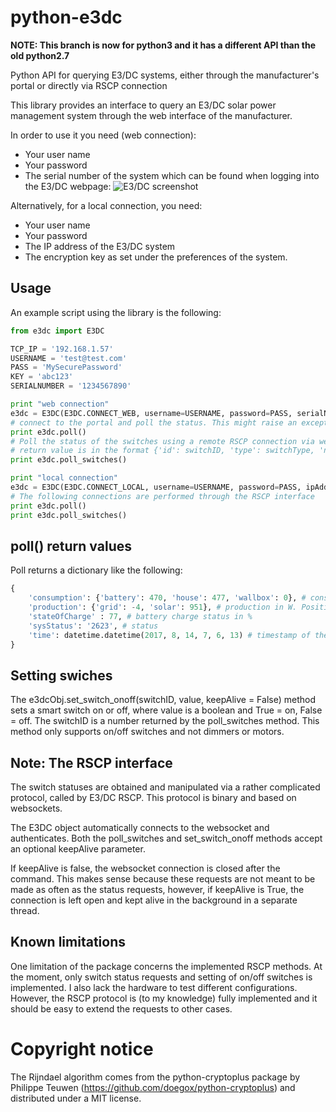 # python-e3dc

**NOTE: This branch is now for python3 and it has a different API than the old python2.7**

Python API for querying E3/DC systems, either through the manufacturer's portal or directly via RSCP connection

This library provides an interface to query an E3/DC solar power management system through the web interface of the manufacturer.

In order to use it you need (web connection):
- Your user name
- Your password
- The serial number of the system which can be found when logging into the E3/DC webpage:
  ![E3/DC screenshot](doc-ima/sn.png)

Alternatively, for a local connection, you need:
- Your user name
- Your password
- The IP address of the E3/DC system
- The encryption key as set under the preferences of the system.

## Usage

An example script using the library is the following:
```python
from e3dc import E3DC

TCP_IP = '192.168.1.57'
USERNAME = 'test@test.com'
PASS = 'MySecurePassword'
KEY = 'abc123'
SERIALNUMBER = '1234567890'

print "web connection"
e3dc = E3DC(E3DC.CONNECT_WEB, username=USERNAME, password=PASS, serialNumber = SERIALNUMBER, isPasswordMd5=False)
# connect to the portal and poll the status. This might raise an exception in case of failed login. This operation is performed with Ajax
print e3dc.poll()
# Poll the status of the switches using a remote RSCP connection via websockets
# return value is in the format {'id': switchID, 'type': switchType, 'name': switchName, 'status': switchStatus}
print e3dc.poll_switches()

print "local connection"
e3dc = E3DC(E3DC.CONNECT_LOCAL, username=USERNAME, password=PASS, ipAddress = TCP_IP, key = KEY)
# The following connections are performed through the RSCP interface
print e3dc.poll()
print e3dc.poll_switches()
```

## poll() return values

Poll returns a dictionary like the following:
```python
{
	'consumption': {'battery': 470, 'house': 477, 'wallbox': 0}, # consumption in W. Positive values are exiting the system
	'production': {'grid': -4, 'solar': 951}, # production in W. Positive values are entering the system
	'stateOfCharge' : 77, # battery charge status in %
	'sysStatus': '2623', # status
	'time': datetime.datetime(2017, 8, 14, 7, 6, 13) # timestamp of the poll
} 
```

## Setting swiches

The e3dcObj.set_switch_onoff(switchID, value, keepAlive = False) method sets a smart switch on or off, where value is a boolean and True = on, False = off.
The switchID is a number returned by the poll_switches method. This method only supports on/off switches and not dimmers or motors.

## Note: The RSCP interface

The switch statuses are obtained and manipulated via a rather complicated protocol, called by E3/DC RSCP. This protocol is binary and based on websockets.

The E3DC object automatically connects to the websocket and authenticates. Both the poll_switches and set_switch_onoff methods accept an optional keepAlive parameter.

If keepAlive is false, the websocket connection is closed after the command. This makes sense because these requests are not meant to be made as often as the status requests, however, if keepAlive is True, the connection is left open and kept alive in the background in a separate thread.

## Known limitations

One limitation of the package concerns the implemented RSCP methods. At the moment, only switch status requests and setting of on/off switches is implemented. I also lack the hardware to test different configurations. However, the RSCP protocol is (to my knowledge) fully implemented and it should be easy to extend the requests to other cases.

# Copyright notice

The Rijndael algorithm comes from the python-cryptoplus package by Philippe Teuwen (https://github.com/doegox/python-cryptoplus) and distributed under a MIT license.

